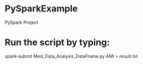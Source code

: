 # PySparkExample
PySpark Project

# Run the script by typing:
spark-submit Med_Data_Analysis_DataFrame.py AMI > result.txt
